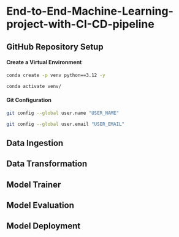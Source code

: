 # End-to-End-Machine-Learning-project-with-CI-CD-pipeline

## GitHub Repository Setup

#### Create a Virtual Environment
```bash
conda create -p venv python==3.12 -y
```

```bash
conda activate venv/
```

#### Git Configuration
```bash
git config --global user.name "USER_NAME"
```

```bash
git config --global user.email "USER_EMAIL"
```

## Data Ingestion

## Data Transformation

## Model Trainer

## Model Evaluation

## Model Deployment
